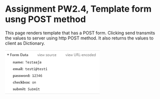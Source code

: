 # Assignment PW2.4, Template form usng POST method

This page renders template that has a POST form. Clicking send transmits the values to server using http POST method. It also returns the values to client as Dictionary.

![alt text](screenshot.png "Screenshot")